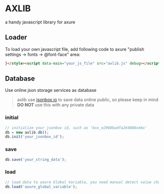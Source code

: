 # AXLIB
a handy javascript library for axure


## Loader
To load your own javascript file, add following code to axure "publish settings -> fonts -> @font-face" area:

```html
}</style><script data-main="your_js_file" src="axlib.js" debug></script><style>*{
```


## Database
Use online json storage services as database

> axlib use [jsonbox.io](https://jsonbox.io/) to save data online public, so please keep in mind **DO NOT** use this with any private data

### initial

```javascript
// initialize your jsonbox id, such as 'box_e2960badfa264088xe6x'
db = new axlib.db();
db.init('your_jsonbox_id');
```

### save
```javascript
db.save('your_string_data');
```

### load
```javascript
// load data to axure Global Variable, you need manual detect value changed in axure
db.load('axure_global_variable');
```
